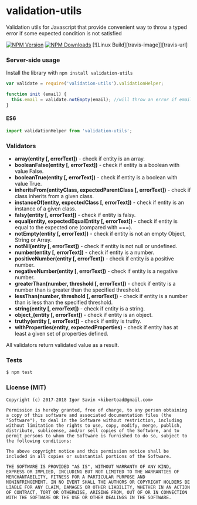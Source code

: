 # validation-utils

Validation utils for Javascript that provide convenient way to throw a typed error if some expected condition is not satisfied

  [![NPM Version][npm-image]][npm-url]
  [![NPM Downloads][downloads-image]][downloads-url]
  [![Linux Build][travis-image]][travis-url]

### Server-side usage

Install the library with `npm install validation-utils`

```javascript
var validate = require('validation-utils').validationHelper;

function init (email) {
  this.email = validate.notEmpty(email); //will throw an error if email is not provided
}
```

#### ES6

```javascript
import validationHelper from 'validation-utils';
```

### Validators

- **array(entity [, errorText])** - check if entity is an array.
- **booleanFalse(entity [, errorText])** - check if entity is a boolean with value False.
- **booleanTrue(entity [, errorText])** - check if entity is a boolean with value True.
- **inheritsFrom(entityClass, expectedParentClass [, errorText])** - check if class inherits from a given class.
- **instanceOf(entity, expectedClass [, errorText])** - check if entity is an instance of a given class.
- **falsy(entity [, errorText])** - check if entity is falsy.
- **equal(entity, expectedEqualEntity [, errorText])** - check if entity is equal to the expected one (compared with ===).
- **notEmpty(entity [, errorText])** - check if entity is not an empty Object, String or Array.
- **notNil(entity [, errorText])** - check if entity is not null or undefined.
- **number(entity [, errorText])** - check if entity is a number.
- **positiveNumber(entity [, errorText])** - check if entity is a positive number.
- **negativeNumber(entity [, errorText])** - check if entity is a negative number.
- **greaterThan(number, threshold [, errorText])** - check if entity is a number than is greater than the specified threshold.
- **lessThan(number, threshold [, errorText])** - check if entity is a number than is less than the specified threshold.
- **string(entity [, errorText])** - check if entity is a string.
- **object_(entity [, errorText])** - check if entity is an object.
- **truthy(entity [, errorText])** - check if entity is truthy.
- **withProperties(entity, expectedProperties)** - check if entity has at least a given set of properties defined.

All validators return validated value as a result.

### Tests

```sh
$ npm test
```

### License (MIT)

```
Copyright (c) 2017-2018 Igor Savin <kibertoad@gmail.com>

Permission is hereby granted, free of charge, to any person obtaining
a copy of this software and associated documentation files (the
"Software"), to deal in the Software without restriction, including
without limitation the rights to use, copy, modify, merge, publish,
distribute, sublicense, and/or sell copies of the Software, and to
permit persons to whom the Software is furnished to do so, subject to
the following conditions:

The above copyright notice and this permission notice shall be
included in all copies or substantial portions of the Software.

THE SOFTWARE IS PROVIDED "AS IS", WITHOUT WARRANTY OF ANY KIND,
EXPRESS OR IMPLIED, INCLUDING BUT NOT LIMITED TO THE WARRANTIES OF
MERCHANTABILITY, FITNESS FOR A PARTICULAR PURPOSE AND
NONINFRINGEMENT. IN NO EVENT SHALL THE AUTHORS OR COPYRIGHT HOLDERS BE
LIABLE FOR ANY CLAIM, DAMAGES OR OTHER LIABILITY, WHETHER IN AN ACTION
OF CONTRACT, TORT OR OTHERWISE, ARISING FROM, OUT OF OR IN CONNECTION
WITH THE SOFTWARE OR THE USE OR OTHER DEALINGS IN THE SOFTWARE.
```

[npm-image]: https://img.shields.io/npm/v/validation-utils.svg
[npm-url]: https://npmjs.org/package/validation-utils
[downloads-image]: https://img.shields.io/npm/dm/validation-utils.svg
[downloads-url]: https://npmjs.org/package/validation-utils
